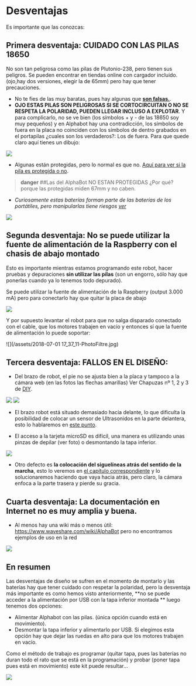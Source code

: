 # Desventajas
Es importante que las conozcas:

## Primera desventaja: CUIDADO CON LAS PILAS 18650

No son tan peligrosa como las pilas de Plutonio-238, pero tienen sus peligros. Se pueden encontrar en tiendas online con cargador incluido. (ojo,hay dos versiones, elegir la de 65mm) pero hay que tener precauciones.

 * No te fies de las muy baratas, pues hay algunas que **[son falsas.](http://bateriasdelitio.net/?p=130)**.
  * **OJO ESTAS PILAS SON PELIGROSAS SI SE CORTOCIRCUITAN O NO SE RESPETA LA POLARIDAD, PUEDEN LLEGAR INCLUSO A EXPLOTAR**. Y para complicarlo, no se ve bien (los símbolos + y - de las 18650 soy muy pequeños) y en Alphabot hay una contradicción, los símbolos de fuera en la placa no coinciden con los símbolos de dentro grabados en el portapilas ¿cuales son los verdaderos?: Los de fuera. Para que quede claro aquí tienes un dibujo:

  <img src="https://docs.google.com/drawings/d/e/2PACX-1vRohvDwF0pU1U4lUsz1XwIMpKI-w5jyAZIqXnVtFmzO-Cce0hJ2K-ZBXyyHd9aowTVnxidDww4IgeQv/pub?w=996&amp;h=849">

  * Algunas están protegidas, pero lo normal es que no. [Aquí para ver si la pila es protegida o no](https://www.bateriasdelitio.net/?p=54).

>**danger**
>##Las del AlphaBot NO ESTAN PROTEGIDAS
> ¿Por qué? porque las protegidas miden 67mm y no caben.
  
 * _Curiosamente estas baterías forman parte de las baterías de los portátiles, pero manipularlas tiene riesgos [ver](https://bricolabs.cc/wiki/guias/reciclando_baterias_de_portatil_recuperando_baterias_18650)_

![](/assets/pila.png)

## Segunda desventaja: No se puede utilizar la fuente de alimentación de la Raspberry con el chasis de abajo montado

Esto es importante mientras estamos programando este robot, hacer pruebas y depuraciones **sin utilizar las pilas** (son un engorro, sólo hay que ponerlas cuando ya lo tenemos todo depurado).

Se puede utilizar la fuente de alimentación de la Raspberry (output 3.000 mA) pero para conectarlo hay que quitar la placa de abajo

![](/assets/PICT0026.JPG)

Y por supuesto levantar el robot para que no salga disparado conectado con el cable, que los motores trabajen en vacío y entonces sí que la fuente de alimentación lo puede soportar:

![](/assets/2018-07-01 17_37_11-PhotoFiltre.jpg)

## Tercera desventaja: FALLOS EN EL DISEÑO:

* Del brazo de robot, el pie no se ajusta bien a la placa y tampoco a la cámara web (en las fotos las flechas amarillas) Ver Chapuzas nº 1, 2 y 3 de [DIY](/diy.md).

![](/assets/IMG_20180628_090440692.jpg)
![](/assets/IMG_20180628_090521449.jpg)

* El brazo robot está situado demasiado hacia delante, lo que dificulta la posibilidad de colocar un sensor de Ultrasonidos en la parte delantera, esto lo hablaremos en [este punto](/45-posibilidad-ultrasonidos.md).

* El acceso a la tarjeta microSD es difícil, una manera es utilizando unas pinzas de depilar (ver foto) o desmontando la tapa inferior.

![](/assets/IMG_20180628_093005864.jpg)

* Otro defecto es **la colocación del siguelíneas atrás del sentido de la marcha**, esto lo veremos en [el capítulo correspondiente](/6-modulo-siguelineas/65-m2-siguelineas.md) y lo solucionaremos haciendo que vaya hacia atrás, pero claro, la cámara enfoca a la parte trasera y pierde su gracia.

## Cuarta desventaja: La documentación en Internet no es muy amplia y buena.

* Al menos hay una wiki más o menos útil: https://www.waveshare.com/wiki/AlphaBot pero no encontramos ejemplos de uso en la red

![](/assets/wikialphabot.png)

## En resumen

Las desventajas de diseño se sufren en el momento de montarlo y las baterías hay que tener cuidado con respetar la polaridad, pero la desventaja más importante es como hemos visto anteriormente, **no se puede acceder a la alimentación por USB con la tapa inferior montada ** luego tenemos dos opciones:
 * Alimentar Alphabot con las pilas. (única opción cuando está en movimiento).
 * Desmontar la tapa inferior y alimentarlo por USB. Si elegimos esta opción hay que dejar las ruedas en alto para que los motores trabajen en vacío.

Como el método de trabajo es programar (quitar tapa, pues las baterías no duran todo el rato que se está en la programación) y probar (poner tapa pues está en movimiento) este kit puede resultar...

![](/assets/meme1.png)
